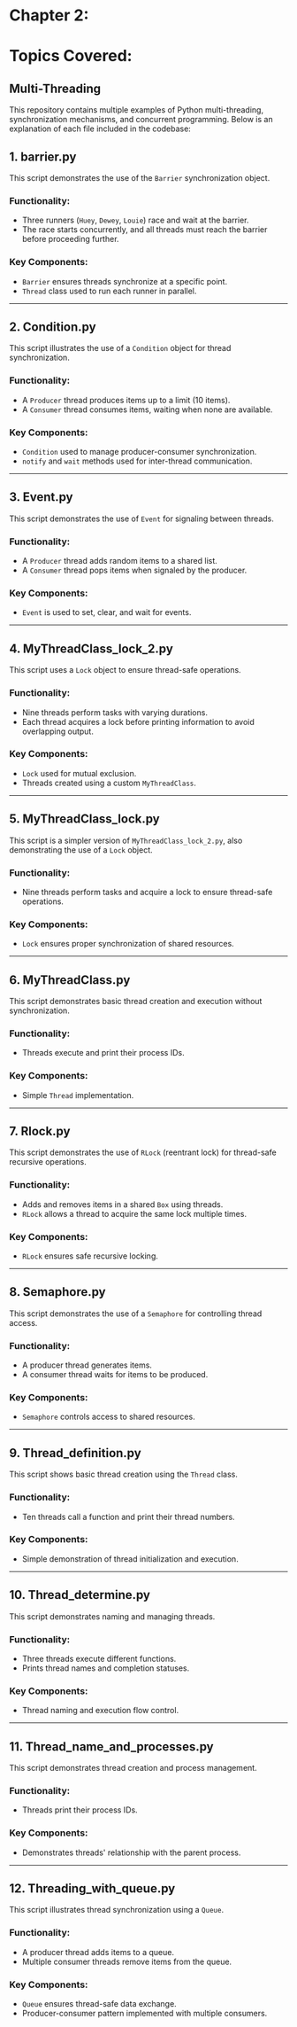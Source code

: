 # Chapter 2:
# Topics Covered:
## Multi-Threading 

This repository contains multiple examples of Python multi-threading, synchronization mechanisms, and concurrent programming. Below is an explanation of each file included in the codebase:

## **1. barrier.py**

This script demonstrates the use of the `Barrier` synchronization object. 

### Functionality:
- Three runners (`Huey`, `Dewey`, `Louie`) race and wait at the barrier.
- The race starts concurrently, and all threads must reach the barrier before proceeding further.

### Key Components:
- `Barrier` ensures threads synchronize at a specific point.
- `Thread` class used to run each runner in parallel.

---

## **2. Condition.py**

This script illustrates the use of a `Condition` object for thread synchronization.

### Functionality:
- A `Producer` thread produces items up to a limit (10 items).
- A `Consumer` thread consumes items, waiting when none are available.

### Key Components:
- `Condition` used to manage producer-consumer synchronization.
- `notify` and `wait` methods used for inter-thread communication.

---

## **3. Event.py**

This script demonstrates the use of `Event` for signaling between threads.

### Functionality:
- A `Producer` thread adds random items to a shared list.
- A `Consumer` thread pops items when signaled by the producer.

### Key Components:
- `Event` is used to set, clear, and wait for events.

---

## **4. MyThreadClass_lock_2.py**

This script uses a `Lock` object to ensure thread-safe operations.

### Functionality:
- Nine threads perform tasks with varying durations.
- Each thread acquires a lock before printing information to avoid overlapping output.

### Key Components:
- `Lock` used for mutual exclusion.
- Threads created using a custom `MyThreadClass`.

---

## **5. MyThreadClass_lock.py**

This script is a simpler version of `MyThreadClass_lock_2.py`, also demonstrating the use of a `Lock` object.

### Functionality:
- Nine threads perform tasks and acquire a lock to ensure thread-safe operations.

### Key Components:
- `Lock` ensures proper synchronization of shared resources.

---

## **6. MyThreadClass.py**

This script demonstrates basic thread creation and execution without synchronization.

### Functionality:
- Threads execute and print their process IDs.

### Key Components:
- Simple `Thread` implementation.

---

## **7. Rlock.py**

This script demonstrates the use of `RLock` (reentrant lock) for thread-safe recursive operations.

### Functionality:
- Adds and removes items in a shared `Box` using threads.
- `RLock` allows a thread to acquire the same lock multiple times.

### Key Components:
- `RLock` ensures safe recursive locking.

---

## **8. Semaphore.py**

This script demonstrates the use of a `Semaphore` for controlling thread access.

### Functionality:
- A producer thread generates items.
- A consumer thread waits for items to be produced.

### Key Components:
- `Semaphore` controls access to shared resources.

---

## **9. Thread_definition.py**

This script shows basic thread creation using the `Thread` class.

### Functionality:
- Ten threads call a function and print their thread numbers.

### Key Components:
- Simple demonstration of thread initialization and execution.

---

## **10. Thread_determine.py**

This script demonstrates naming and managing threads.

### Functionality:
- Three threads execute different functions.
- Prints thread names and completion statuses.

### Key Components:
- Thread naming and execution flow control.

---

## **11. Thread_name_and_processes.py**

This script demonstrates thread creation and process management.

### Functionality:
- Threads print their process IDs.

### Key Components:
- Demonstrates threads' relationship with the parent process.

---

## **12. Threading_with_queue.py**

This script illustrates thread synchronization using a `Queue`.

### Functionality:
- A producer thread adds items to a queue.
- Multiple consumer threads remove items from the queue.

### Key Components:
- `Queue` ensures thread-safe data exchange.
- Producer-consumer pattern implemented with multiple consumers.
